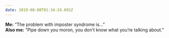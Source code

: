 ```yaml
---
date: 2019-08-08T01:34:24.691Z
---
```

**Me:** “The problem with imposter syndrome is…”  
**Also me:** “Pipe down you moron, you don’t know what you’re talking about.”
